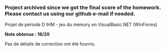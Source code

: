 ### Project archived since we got the final score of the homework. Please contact us using our github e-mail if needed.

Projet de période D IHM - jeu du mémory en VisualBasic.NET (WinForms)

__Note obtenue : 18/20__

Pas de détails de correction ont été fournis.

